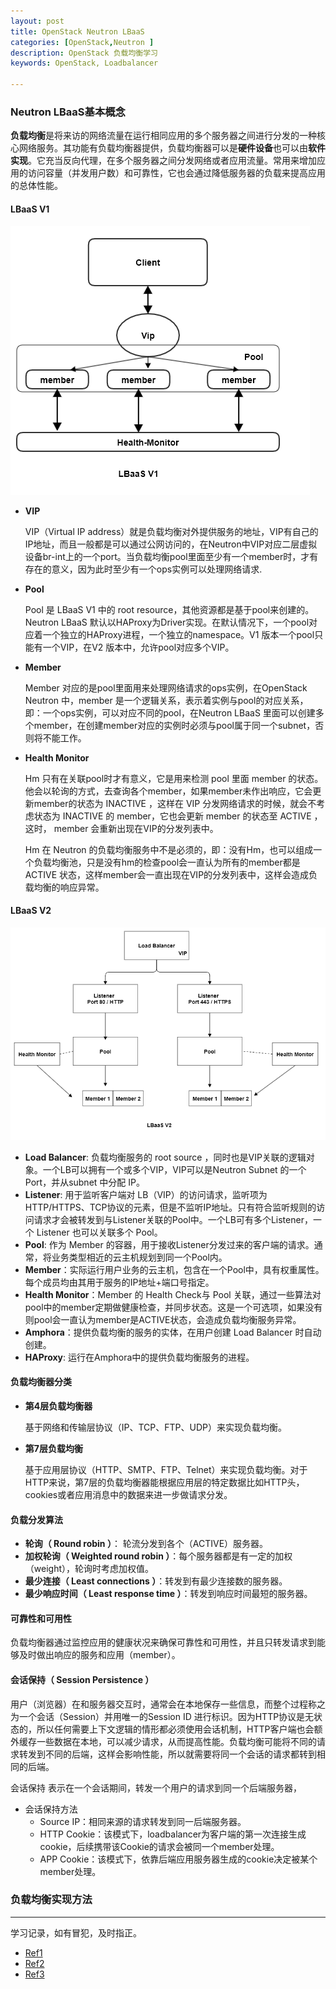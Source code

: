 ```yaml
---
layout: post
title: OpenStack Neutron LBaaS 
categories: [OpenStack,Neutron ]
description: OpenStack 负载均衡学习
keywords: OpenStack, Loadbalancer

---
```


### Neutron LBaaS基本概念

**负载均衡**是将来访的网络流量在运行相同应用的多个服务器之间进行分发的一种核心网络服务。其功能有负载均衡器提供，负载均衡器可以是**硬件设备**也可以由**软件实现**。它充当反向代理，在多个服务器之间分发网络或者应用流量。常用来增加应用的访问容量（并发用户数）和可靠性，它也会通过降低服务器的负载来提高应用的总体性能。

#### LBaaS V1  

![](/images/posts/openstack/lbaas-v1.png)

+ **VIP**

  VIP（Virtual IP address）就是负载均衡对外提供服务的地址，VIP有自己的IP地址，而且一般都是可以通过公网访问的，在Neutron中VIP对应二层虚拟设备br-int上的一个port。当负载均衡pool里面至少有一个member时，才有存在的意义，因为此时至少有一个ops实例可以处理网络请求.

+ **Pool**

  Pool 是 LBaaS V1 中的 root resource，其他资源都是基于pool来创建的。Neutron LBaaS 默认以HAProxy为Driver实现。在默认情况下，一个pool对应着一个独立的HAProxy进程，一个独立的namespace。V1 版本一个pool只能有一个VIP，在V2 版本中，允许pool对应多个VIP。

+ **Member**

  Member 对应的是pool里面用来处理网络请求的ops实例，在OpenStack  Neutron 中，member 是一个逻辑关系，表示着实例与pool的对应关系，即：一个ops实例，可以对应不同的pool，在Neutron LBaaS 里面可以创建多个member，在创建member对应的实例时必须与pool属于同一个subnet，否则将不能工作。

+ **Health Monitor**

  Hm 只有在关联pool时才有意义，它是用来检测 pool 里面 member 的状态。他会以轮询的方式，去查询各个member，如果member未作出响应，它会更新member的状态为 INACTIVE ，这样在 VIP 分发网络请求的时候，就会不考虑状态为 INACTIVE 的 member，它也会更新 member 的状态至  ACTIVE ，这时， member 会重新出现在VIP的分发列表中。

  Hm 在 Neutron 的负载均衡服务中不是必须的，即：没有Hm，也可以组成一个负载均衡池，只是没有hm的检查pool会一直认为所有的member都是ACTIVE 状态，这样member会一直出现在VIP的分发列表中，这样会造成负载均衡的响应异常。

#### LBaaS V2

![](/images/posts/openstack/lbaas-v2.png)

+ **Load Balancer**:  负载均衡服务的 root source ，同时也是VIP关联的逻辑对象。一个LB可以拥有一个或多个VIP，VIP可以是Neutron Subnet 的一个Port，并从subnet 中分配 IP。
+ **Listener**:  用于监听客户端对 LB（VIP）的访问请求，监听项为 HTTP/HTTPS、TCP协议的元素，但是不监听IP地址。只有符合监听规则的访问请求才会被转发到与Listener关联的Pool中。一个LB可有多个Listener，一个 Listener 也可以关联多个 Pool。
+ **Pool**: 作为 Member 的容器，用于接收Listener分发过来的客户端的请求。通常，将业务类型相近的云主机规划到同一个Pool内。
+ **Member**：实际运行用户业务的云主机，包含在一个Pool中，具有权重属性。每个成员均由其用于服务的IP地址+端口号指定。
+ **Health Monitor**：Member 的 Health Check与 Pool 关联，通过一些算法对pool中的member定期做健康检查，并同步状态。这是一个可选项，如果没有则pool会一直认为member是ACTIVE状态，会造成负载均衡服务异常。
+ **Amphora**：提供负载均衡的服务的实体，在用户创建 Load Balancer 时自动创建。
+ **HAProxy**: 运行在Amphora中的提供负载均衡服务的进程。



#### 负载均衡器分类

+ **第4层负载均衡器**

  基于网络和传输层协议（IP、TCP、FTP、UDP）来实现负载均衡。

+ **第7层负载均衡**

  基于应用层协议（HTTP、SMTP、FTP、Telnet）来实现负载均衡。对于HTTP来说，第7层的负载均衡器能根据应用层的特定数据比如HTTP头，cookies或者应用消息中的数据来进一步做请求分发。

  

#### 负载分发算法

+ **轮询（ Round robin ）**： 轮流分发到各个（ACTIVE）服务器。
+ **加权轮询（ Weighted round robin ）**：每个服务器都是有一定的加权（weight），轮询时考虑加权值。
+ **最少连接（ Least connections ）**：转发到有最少连接数的服务器。
+ **最少响应时间（ Least response time ）**：转发到响应时间最短的服务器。



#### 可靠性和可用性

负载均衡器通过监控应用的健康状况来确保可靠性和可用性，并且只转发请求到能够及时做出响应的服务和应用（member）。



#### 会话保持（ Session Persistence ）

用户（浏览器）在和服务器交互时，通常会在本地保存一些信息，而整个过程称之为一个会话（Session）并用唯一的Session ID 进行标识。因为HTTP协议是无状态的，所以任何需要上下文逻辑的情形都必须使用会话机制，HTTP客户端也会额外缓存一些数据在本地，可以减少请求，从而提高性能。负载均衡可能将不同的请求转发到不同的后端，这样会影响性能，所以就需要将同一个会话的请求都转到相同的后端。

会话保持 表示在一个会话期间，转发一个用户的请求到同一个后端服务器，

+ 会话保持方法
  + Source IP：相同来源的请求转发到同一后端服务器。
  + HTTP Cookie：该模式下，loadbalancer为客户端的第一次连接生成cookie，后续携带该Cookie的请求会被同一个member处理。
  + APP Cookie：该模式下，依靠后端应用服务器生成的cookie决定被某个member处理。



### 负载均衡实现方法







----

学习记录，如有冒犯，及时指正。

+ [Ref1]( https://www.ibm.com/developerworks/cn/cloud/library/1506_xiaohh_openstacklb/index.html )
+ [Ref2]( https://docs.openstack.org/mitaka/networking-guide/config-lbaas.html )
+ [Ref3](http://luckylau.tech/2017/03/07/Openstack负载均衡LoadBalancerv2/) 